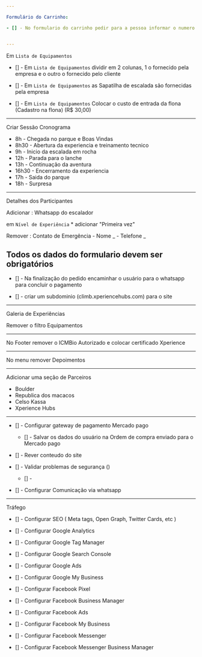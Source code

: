 ```yaml
---

Formulário do Carrinho:

- [] - No formulario do carrinho pedir para a pessoa informar o numero do tenis


---
```


Em `Lista de Equipamentos`

- [] - Em `Lista de Equipamentos` dividir em 2 colunas, 1 o fornecido pela empresa e o outro o fornecido pelo cliente

- [] - Em `Lista de Equipamentos` as Sapatilha de escalada são fornecidas pela empresa

- [] - Em `Lista de Equipamentos` Colocar o custo de entrada da flona (Cadastro na flona) (R$ 30,00)

---

Criar Sessão Cronograma

- 8h - Chegada no parque e Boas Vindas
- 8h30 - Abertura da experiencia e treinamento tecnico
- 9h - Inicio da escalada em rocha
- 12h - Parada para o lanche
- 13h - Continuação da aventura
- 16h30 - Encerramento da experiencia
- 17h - Saida do parque
- 18h - Surpresa

---

Detalhes dos Participantes

Adicionar : Whatsapp do escalador

em `Nível de Experiência` \* adicionar "Primeira vez"

Remover : Contato de Emergência - Nome _ - Telefone _

## Todos os dados do formulario devem ser obrigatórios

- [] - Na finalização do pedido encaminhar o usuário para o whatsapp para concluir o pagamento

- [] - criar um subdominio (climb.xperiencehubs.com) para o site

---

Galeria de Experiências

Remover o filtro Equipamentos

---

No Footer remover o ICMBio Autorizado e colocar certificado Xperience

---

No menu remover Depoimentos

---

Adicionar uma seção de Parceiros

- Boulder
- Republica dos macacos
- Celso Kassa
- Xperience Hubs

---

- [] - Configurar gateway de pagamento Mercado pago
  - [] - Salvar os dados do usuário na Ordem de compra enviado para o Mercado pago

- [] - Rever conteudo do site

- [] - Validar problemas de segurança ()
  - [] -

- [] - Configurar Comunicação via whatsapp

---

Tráfego

- [] - Configurar SEO ( Meta tags, Open Graph, Twitter Cards, etc )

- [] - Configurar Google Analytics

- [] - Configurar Google Tag Manager

- [] - Configurar Google Search Console

- [] - Configurar Google Ads

- [] - Configurar Google My Business

- [] - Configurar Facebook Pixel

- [] - Configurar Facebook Business Manager

- [] - Configurar Facebook Ads

- [] - Configurar Facebook My Business

- [] - Configurar Facebook Messenger

- [] - Configurar Facebook Messenger Business Manager
